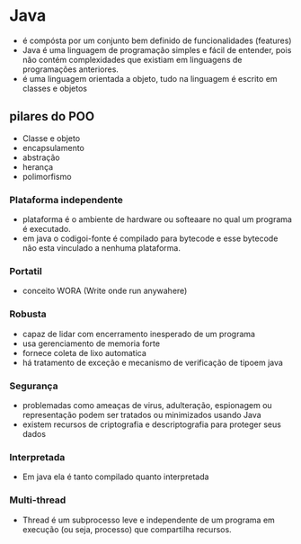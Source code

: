 # Java

- é compósta por um conjunto bem definido de funcionalidades (features)
- Java é uma linguagem de programação simples e fácil de entender, pois não contém complexidades que existiam em linguagens de programações anteriores.
- é uma linguagem orientada a objeto, tudo na linguagem é escrito em classes e objetos

## pilares do POO

- Classe e objeto
- encapsulamento
- abstração
- herança
- polimorfismo

### Plataforma independente

- plataforma é o ambiente de hardware ou softeaare no qual um programa é executado.
- em java o codigoi-fonte é compilado para bytecode e esse bytecode não esta vinculado a nenhuma plataforma.

### Portatil

- conceito WORA (Write onde run anywahere)

### Robusta

- capaz de lidar com encerramento inesperado de um programa
- usa gerenciamento de memoria forte
- fornece coleta de lixo automatica
- há tratamento de exceção e mecanismo de verificação de tipoem java

### Segurança

- problemadas como ameaças de virus, adulteração, espionagem ou representação podem ser tratados ou minimizados usando Java
- existem recursos de criptografia e descriptografia para proteger seus dados

### Interpretada

- Em java ela é tanto compilado quanto interpretada

### Multi-thread

- Thread é um subprocesso leve e independente de um programa em execução (ou seja, processo) que compartilha recursos.
  ###